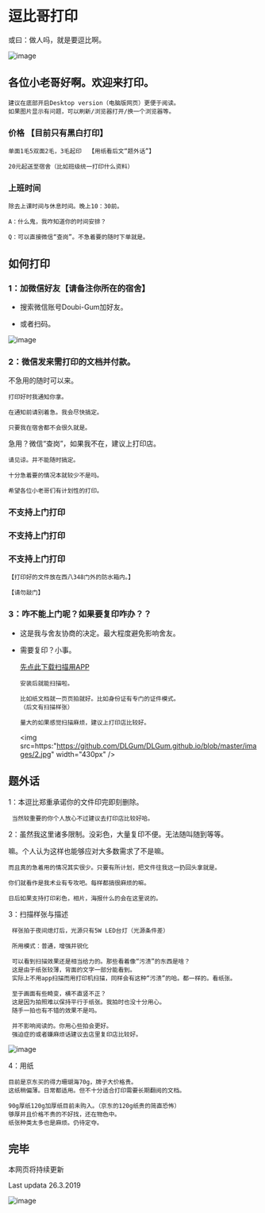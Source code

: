 # 逗比哥打印
   或曰：做人吗，就是要逗比啊。
   
   ![image](https://github.com/DLGum/DLGum.github.io/blob/master/images/3.jpg#width-10)
   
## 各位小老哥好啊。欢迎来打印。

    建议在底部开启Desktop version（电脑版网页）更便于阅读。
    如果图片显示有问题，可以刷新/浏览器打开/换一个浏览器等。

### 价格   【目前只有黑白打印】

    单面1毛5双面2毛，3毛起印  【用纸看后文“题外话”】

    20元起送至宿舍（比如班级统一打印什么资料）

### 上班时间

    除去上课时间与休息时间。晚上10：30前。

    A：什么鬼，我咋知道你的时间安排？

    Q：可以直接微信“查岗”。不急着要的随时下单就是。


## 如何打印

### 1：加微信好友【请备注你所在的宿舍】

* 搜索微信账号Doubi-Gum加好友。

* 或者扫码。

![image](https://github.com/DLGum/DLGum.github.io/blob/master/images/doubi-gum.png)



### 2：微信发来需打印的文档并付款。
 
   不急用的随时可以来。
  
    打印好时我通知你拿。
    
    在通知前请别着急。我会尽快搞定。
    
    只要我在宿舍都不会很久就是。
  
   急用？微信“查岗”，如果我不在，建议上打印店。

    请见谅。并不能随时搞定。
    
    十分急着要的情况本就较少不是吗。
    
    希望各位小老哥们有计划性的打印。

### 不支持上门打印
### 不支持上门打印
### 不支持上门打印

    【打印好的文件放在西八348门外的防水箱内。】
   
    【请勿敲门】



### 3：咋不能上门呢？如果要复印咋办？？

* 这是我与舍友协商的决定。最大程度避免影响舍友。

* 需要复印？小事。

     [先点此下载扫描用APP](https://www.lanzous.com/i3jwj7a)

      安装后就能扫描啦。
      
      比如纸文档就一页页拍就好。比如身份证有专门的证件模式。
      （后文有扫描样张）
      
      量大的如果感觉扫描麻烦，建议上打印店比较好。
  
  
  <img src=https:"https://github.com/DLGum/DLGum.github.io/blob/master/images/2.jpg"
 width="430px" />
  
## 题外话
  
1：本逗比郑重承诺你的文件印完即刻删除。
     
     当然较重要的你个人放心不过建议去打印店比较好哈。
     
2：虽然我这里诸多限制。没彩色，大量复印不便。无法随叫随到等等。
  
   嘛。个人认为这样也能够应对大多数需求了不是嘛。
     
    而且真的急着用的情况其实很少。只要有所计划，把文件往我这一扔回头拿就是。
     
    你们就看作是我术业有专攻吧。每样都搞很麻烦的嘛。
    
    日后如果支持打印彩色，相片，海报什么的会在这里说的。
     
3：扫描样张与描述
  
     样张拍于夜间熄灯后，光源只有5W LED台灯（光源条件差）
     
     所用模式：普通，增强并锐化
     
     可以看到扫描效果还是相当给力的。那些看着像“污渍”的东西是啥？
     这是由于纸张较薄，背面的文字一部分能看到。
     实际上不用app扫描而用打印机扫描，同样会有这种“污渍”的哈。都一样的。看纸张。
     
     至于画面有些畸变，横不直竖不正？
     这是因为拍照难以保持平行于纸张。我拍时也没十分用心。
     随手一拍也有不错的效果不是吗。
     
     并不影响阅读的。你用心些拍会更好。
     强迫症的或者嫌麻烦话建议去店里复印店比较好。
  
  ![image](https://github.com/DLGum/DLGum.github.io/blob/master/images/scansample.jpg)
  

4：用纸

    目前是京东买的得力珊瑚海70g，牌子大价格贵。
    这纸稍偏薄。日常都适用。但不十分适合打印需要长期翻阅的文档。
   
    90g厚纸120g加厚纸目前未购入。（京东的120g纸贵的简直恐怖）
    够厚并且价格不贵的不好找，还在物色中。
    纸张种类太多也是麻烦。仍待定夺。
  
  
  ## 完毕
  本网页将持续更新
  
  Last updata 26.3.2019

![image](https://github.com/DLGum/DLGum.github.io/blob/master/images/1.jpg)

